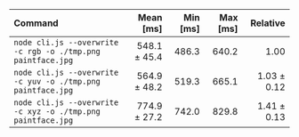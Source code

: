 | Command | Mean [ms] | Min [ms] | Max [ms] | Relative |
|:---|---:|---:|---:|---:|
| `node cli.js --overwrite -c rgb -o ./tmp.png paintface.jpg` | 548.1 ± 45.4 | 486.3 | 640.2 | 1.00 |
| `node cli.js --overwrite -c yuv -o ./tmp.png paintface.jpg` | 564.9 ± 48.2 | 519.3 | 665.1 | 1.03 ± 0.12 |
| `node cli.js --overwrite -c xyz -o ./tmp.png paintface.jpg` | 774.9 ± 27.2 | 742.0 | 829.8 | 1.41 ± 0.13 |
